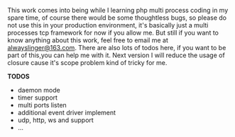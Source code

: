 This work comes into being while I learning php multi process coding in my spare time,
of course there would be some thoughtless bugs, so please do not use this in your production
environment, it's basically just a multi processes tcp framework for now if you allow me.
But still if you want to know anything about this work, feel free to email me at alwayslinger@163.com. 
There are also lots of todos here, if you want to be part of this,you can help me with it.
Next version I will reduce the usage of closure cause it's scope problem kind of tricky for me.

**TODOS**
- daemon mode
- timer support
- multi ports listen
- additional event driver implement
- udp, http, ws and support
- ...